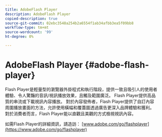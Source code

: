 ```yaml
---
title: AdobeFlash Player
description: AdobeFlash Player
copied-description: true
source-git-commit: 02ebc3548a254b2a6554f1ab34afbb3ea5f09bb8
workflow-type: tm+mt
source-wordcount: '99'
ht-degree: 0%

---
```


# AdobeFlash Player {#adobe-flash-player}

Flash Player是輕量型的瀏覽器外掛程式和執行階段，提供一致且吸引人的使用者體驗、令人驚豔的音訊/視訊播放效果，且觸及範圍廣泛。 Flash Player提供高品質的串流或下載視訊內容播放。 對於內容發佈者，Flash Player提供了自訂內容周圍播放畫面的方法，允許使用橫幅和覆蓋圖透過廣告更深入品牌體驗和獲利。 對於消費者而言，Flash Player能以直觀且美觀的方式檢視視訊內容。

如需Flash Player的詳細資訊，請造訪： [www.adobe.com/go/flashplayer](https://www.adobe.com/go/flashplayer)
